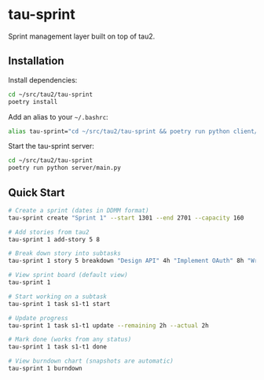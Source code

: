 # tau-sprint

Sprint management layer built on top of tau2.

## Installation

Install dependencies:

```bash
cd ~/src/tau2/tau-sprint
poetry install
```

Add an alias to your `~/.bashrc`:

```bash
alias tau-sprint="cd ~/src/tau2/tau-sprint && poetry run python client/main.py"
```

Start the tau-sprint server:

```bash
cd ~/src/tau2/tau-sprint
poetry run python server/main.py
```

## Quick Start

```bash
# Create a sprint (dates in DDMM format)
tau-sprint create "Sprint 1" --start 1301 --end 2701 --capacity 160

# Add stories from tau2
tau-sprint 1 add-story 5 8

# Break down story into subtasks
tau-sprint 1 story 5 breakdown "Design API" 4h "Implement OAuth" 8h "Write tests" 3h

# View sprint board (default view)
tau-sprint 1

# Start working on a subtask
tau-sprint 1 task s1-t1 start

# Update progress
tau-sprint 1 task s1-t1 update --remaining 2h --actual 2h

# Mark done (works from any status)
tau-sprint 1 task s1-t1 done

# View burndown chart (snapshots are automatic)
tau-sprint 1 burndown
```
